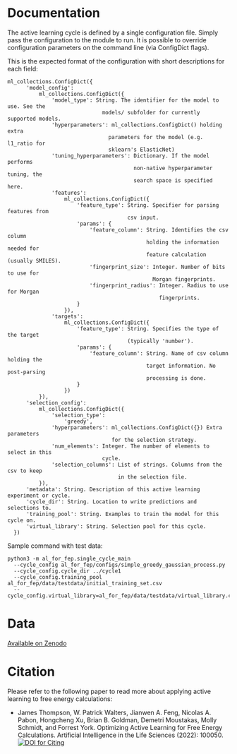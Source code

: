 # Documentation

The active learning cycle is defined by a single configuration file. Simply pass
the configuration to the module to run. It is possible to override configuration
parameters on the command line (via ConfigDict flags).

This is the expected format of the configuration with short descriptions for each
field:

```
ml_collections.ConfigDict({
      'model_config':
          ml_collections.ConfigDict({
              'model_type': String. The identifier for the model to use. See the
                              models/ subfolder for currently supported models.
              'hyperparameters': ml_collections.ConfigDict() holding extra 
                                parameters for the model (e.g. l1_ratio for 
                                sklearn's ElasticNet)
              'tuning_hyperparameters': Dictionary. If the model performs 
                                        non-native hyperparameter tuning, the 
                                        search space is specified here.
              'features':
                  ml_collections.ConfigDict({
                      'feature_type': String. Specifier for parsing features from 
                                      csv input.
                      'params': {
                          'feature_column': String. Identifies the csv column 
                                            holding the information needed for 
                                            feature calculation (usually SMILES).
                          'fingerprint_size': Integer. Number of bits to use for 
                                              Morgan fingerprints.
                          'fingerprint_radius': Integer. Radius to use for Morgan 
                                                fingerprints.
                      }
                  }),
              'targets':
                  ml_collections.ConfigDict({
                      'feature_type': String. Specifies the type of the target 
                                      (typically 'number').
                      'params': {
                          'feature_column': String. Name of csv column holding the 
                                            target information. No post-parsing 
                                            processing is done.
                      }
                  })
          }),
      'selection_config':
          ml_collections.ConfigDict({
              'selection_type':
                  'greedy',
              'hyperparameters': ml_collections.ConfigDict({}) Extra parameters
                                 for the selection strategy.
              'num_elements': Integer. The number of elements to select in this 
                              cycle.
              'selection_columns': List of strings. Columns from the csv to keep 
                                   in the selection file.
          }),
      'metadata': String. Description of this active learning experiment or cycle.
      'cycle_dir': String. Location to write predictions and selections to.
      'training_pool': String. Examples to train the model for this cycle on.
      'virtual_library': String. Selection pool for this cycle.
  })
```

Sample command with test data:

```
python3 -m al_for_fep.single_cycle_main 
  --cycle_config al_for_fep/configs/simple_greedy_gaussian_process.py
  --cycle_config.cycle_dir ../cycle1
  --cycle_config.training_pool al_for_fep/data/testdata/initial_training_set.csv
  --cycle_config.virtual_library=al_for_fep/data/testdata/virtual_library.csv
```

# Data

[Available on Zenodo](https://zenodo.org/records/13759490)

# Citation

Please refer to the following paper to read more about applying active learning
to free energy calculations:

* James Thompson, W. Patrick Walters, Jianwen A. Feng, Nicolas A. Pabon, Hongcheng Xu, Brian B. Goldman, Demetri Moustakas, Molly Schmidt, and Forrest York. Optimizing Active Learning for Free Energy Calculations. Artificial Intelligence in the Life Sciences (2022): 100050. [![DOI for Citing](https://img.shields.io/badge/DOI-10.1016%2Fj.ailsci.2022.10050-green.svg)](https://doi.org/10.1016/j.ailsci.2022.100050)
